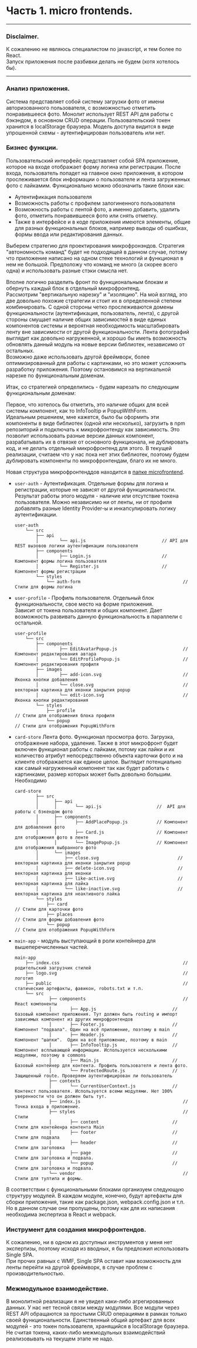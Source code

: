 # Часть 1. micro frontends.

---
### Disclaimer.

К сожалению не являюсь специалистом по javascript, и тем более по React.  
Запуск приложения после разбивки делать не будем (хотя хотелось бы).

---
### Анализ приложения.
Система представляет собой систему загрузки фото от имени авторизованного пользователя, с возможностью отметить понравившееся фото.
Монолит использует REST API для работы с бэкэндом, в основном CRUD операции.
Пользовательский токен хранится в localStorage браузера. Модель доступа видится в виде упрошенной схемы - аутентифицирован пользователь или нет.


### Бизнес функции.
Пользовательский интерфейс представляет собой SPA приложение, которое на входе отображает форму логина или регистрации. После входа, пользователь попадет на главное
окно приложения, в котором прослеживается блок информации о пользователе и лента загруженных фото с лайкамим.
Функционально можно обозначить такие блоки как:
- Аутентификация пользователя
- Возможность работы с профилем залогиненного пользователя
- Возможность работы с лентой фото, а именно добавить, удалить фото, отметить понравившееся фото или снять отметку.
- Также в интерфейсе и в коде приложения имеются элементы, общие для разных функциональных блоков, например выводы об ошибках, формы ввода или редактирования данных.

Выберем стратегию для проектирования микрофронэндов. Стратегия "автономность команд" будет не подходящей в данном случае, потому что приложение написано на одном стеке технологий и функционал в нем не большой.
Предположу что команд не много (а скорее всего одна) и использовать разные стэки смысла нет.

Вполне логично разделить фронт по функциональным блокам и обернуть каждый блок в отдельный микрофронтенд.  
Рассмотрим "вертикальную нарезку" и "изоляцию". На мой взгляд, это две довольно похожие стратегии и стоит их в определенной степени комбинировать.
С одной стороны четко прослеживаются домены функциональности (аутентификация, пользователь, лента), с другой стороны смущает наличие общих зависимостей в виде единых компонентов системы и вероятная необходимость масштабировать ленту вне зависимости от другой функциональности.
Лента фотографий выглядит как довольно нагруженной, и хорошо бы иметь возможность обновлять данный модуль на новые версии библиотек, независимо от остальных.  
Возможно даже использовать другой фреймворк, более оптимизированный для работы с картинками, но это может усложнить разработку приложения.
Поэтому остановимся на вертикальной нарезке по функциональным доменам.

Итак, со стратегией определились - будем нарезать по следующим функциональным доменам:

Первое, что хотелось бы отметить, это наличие общих для всей системы компонент, как то InfoTooltip и PopupWithForm.  
Идеальным решением, мне кажется, было бы оформить эти компоненты в виде библиотек (одной или несколько), загрузить в npm репозиторий и подключать к микрофронтенду как зависимость.
Это позволит использовать разные версии данных компонент, разрабатывать их в отвязке от основного функционала, не дублировать код, и не делать отдельный микрофронтенд для этого.
В текущей реализации, считаем что у нас пока нет этих библиотек, поэтому будем дублировать компоненты по микрофронтендам, благо их не много.

Новая структура микрофронтенддов находится в [папке microfrontend](frontend/microfrontend).

- `user-auth` - Аутентификация. Отдельные формы для логина и регистрации, которые не зависят от другой функциональности.   
  Результат работы этого модуля - наличие или отсутствие токена пользователя.
  Можно независимо ни от ленты, ни от профиля добавлять разные Identity Provider-ы и инкапсулировать логику аутентификации.
    ```
    user-auth
        └── src
            ├── api
            │		 └── api.js                             // API для REST вызовов логики аутентификации пользователя 
            ├── components  
            │		 ├── Login.js                           // Компонент формы логина пользователя
            │		 └── Register.js                        // Компонент формы регистрации
            └── styles
                └── auth-form                                       // Стили для формы логина
    ```

- `user-profile` - Профиль пользователя. Отдельный блок функциональности, свое место на форме приложения.  
  Зависит от токена пользователя и общих компонент. Дает возможность развивать данную функциональность в параллели с остальной.
    ```
    user-profile
        └── src
            ├── components
            │		 ├── EditAvatarPopup.js                         // Компонент редактирования автара
            │		 └── EditProfilePopup.js                        // Компонент редактирования профиля
            ├── images
            │		 ├── add-icon.svg                               // Иконка кнопки добавления
            │		 └── close.svg                                  // векторная картинка для иконки закрытия popup
            │		 └── edit-icon.svg                              // Иконка кнопки редактирования
            └── styles
                ├── profile                                                 // Стили для отображения блока профиля
                └── popup                                                   // Стили для отображения PopupWithForm
    ```

- `card-store` Лента фото. Функционал просмотра фото. Загрузка, отображение набора, удаление. Также в этот микрофронт будет включен функционал работы с лайками, потому как лайки и их количество атрибут непосредственно объекта карточки фото и на клиенте отображается как единое целое.
  Выглядит потенциально как самый нагруженный компонент так как будет работать с картинками, размер которых может быть довольно большим. Необходимо
  ```
  card-store
          ├── src
          │		 ├── api
          │		 │		 └── api.js                     //  API для работы с бэкендом фото
          │		 ├── components
          │		 │		 ├── AddPlacePopup.js           // Компонент для добавления фото 
          │		 │		 ├── Card.js                    // Компонент для отображения фото в ленте
          │		 │		 └── ImagePopup.js              // Компонент для отображения выбранного фото
          │		 └── images
          │		     ├── close.svg                              // векторная картинка для иконки закрытия popup
          │		     ├── delete-icon.svg                        // векторная картинка для иконки
          │		     ├── like-active.svg                        // векторная картинка для лайка
          │		     └── like-inactive.svg                      // векторная картинка для неактивного лайка
          └── styles
              ├── card                                                    // Стили для карточки фото 
              ├── places                                                  // Стили для формы добавления фото
              └── popup                                                   // Стили для отображения PopupWithForm
  ```

- `main-app` - модуль выступающий в роли контейнера для вышеперечисленных частей.

    ```
    main-app
        ├── index.css                                               // родительский загрузчик стилей
        ├── logo.svg                                                // логотип
        ├── public                                                  // статические артефакты, фавикон, robots.txt и т.п.
        └── src
                 ├── components                                     // React компоненты
                 │		 ├── App.js                             // базовый компонент приложения. Тут должен быть routing и импорт зависимых компонент из других микрофронтендов
                 │		 ├── Footer.js                          // Компонент "подвала". Один на всё приложение, поэтому в main
                 │		 ├── Header.js                          // Компонент "шапки".  Один на всё приложение, поэтому в main
                 │		 ├── InfoTooltip.js                     // Компонент всплывающей информации. Используется несколькими модулями, поэтому в commons
                 │		 ├── Main.js                            // Базовый контейнер для контента. Профиль пользователя и лента фото.
                 │		 └── ProtectedRoute.js                  // Защищенный route. Проверяем аутентифицирован ли пользователь
                 ├── contexts
                 │		 └── CurrentUserContext.js              // Контекст пользователя. Используется всеми модулями. Нет 100% уверенности что он должен быть тут.
                 ├── index.js                                       // Точка входа в приложение.
                 ├── styles                                         // Стили
                 │		 ├── content                            // Стили для контейенра контента Main
                 │		 ├── footer                             // Стили для подвала
                 │		 ├── header                             // Стили для заголовка
                 │		 ├── page                               // Стили для заголовка и подвала.
                 │		 └── popup                              // Стили для заголовка и подвала.
                 └── vendor                                         // Стили для тултипа и формы. 
    ```


В соответствии с функциональными блоками организуем следующую структуру модулей. В каждом модуле, конечно, будут артефакты для сборки приложения, такие как package.json, webpack.config.json и т.п.
Но в данном случае они пропущены, потому как для их написания необходима экспертиза в React и webpack.

###  Инструмент для создания микрофронтендов.

К сожалению, ни в одном из доступных инструментов у меня нет экспертизы, поэтому исходя из вводных, я бы предложил использовать Single SPA.  
При прочих равных с WMF, Single SPA оставит нам возможность для ленты перейти на другой фреймворк, в случае проблем с производительностью.

### Межмодульное взаимодействие.

В монолитной реализации я не увидел каки-либо агрегированных данных. У нас нет тесной связи между модулями. Все модули через REST API обращаются за простыми CRUD операциями в рамках только своей функциональности. Единственный общий артефакт для всех модулей - это токен пользователя, хранящийся в localStorage браузера.
Не считая токена, каких-либо межмодульных взаимодействий реализовывать на текущем этапе не надо.  








